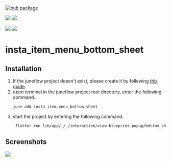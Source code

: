 [![pub package](https://img.shields.io/pub/v/insta_item_menu_bottom_sheet.svg)](https://pub.dartlang.org/packages/insta_item_menu_bottom_sheet)

[![](https://img.shields.io/badge/Module-Hub-007bff?style=for-the-badge&logo=flutter)](https://module.juneflow.org/)
[![](https://img.shields.io/badge/View-Hub-007bff?style=for-the-badge&logo=flutter)](https://view.juneflow.org/)

[![](https://img.shields.io/badge/DISCORD-JOIN%20SERVER-5663F7?style=for-the-badge&logo=discord&logoColor=white)](https://discord.gg/zXXHvAXCug)
[![](https://img.shields.io/badge/KakaoTalk-Join%20Room-FEE500?style=for-the-badge&logo=kakao)](https://open.kakao.com/o/gEwrffbg)
# insta_item_menu_bottom_sheet

##  Installation
1. If the juneflow project doesn't exist, please create it by following [this guide](https://doc.juneflow.org/).
2. open terminal in the juneflow project root directory, enter the following command.
    ```bash
    june add insta_item_menu_bottom_sheet
    ```
3. start the project by entering the following command.
    ```bash
     flutter run lib/app/_/_/interaction/view.blueprint.popup/bottom_sheet/insta_item_menu_bottom_sheet/usage.dart -d chrome
    ```

## Screenshots
![](https://github.com/juneview-songdo/insta_item_menu_bottom_sheet/assets/21379657/4e2d2b2a-4ba4-40ae-88a5-8e266de55c61)

